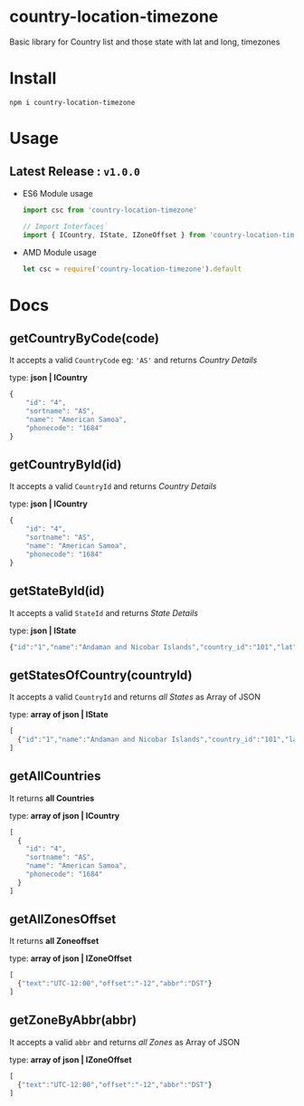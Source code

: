 country-location-timezone
==============================
Basic library for Country list and those state with lat and long, timezones


# Install
`npm i country-location-timezone`

# Usage

## Latest Release : `v1.0.0`
  - ES6 Module usage
   
     ```js
     import csc from 'country-location-timezone'

     // Import Interfaces`
     import { ICountry, IState, IZoneOffset } from 'country-location-timezone'
     ```
  - AMD Module usage
  
    ```js
    let csc = require('country-location-timezone').default
    ```

# Docs

getCountryByCode(code)
---------------

It accepts a valid `CountryCode` eg: `'AS'` and   returns *Country Details*

type: **json | ICountry**

```js
{
	"id": "4",
	"sortname": "AS",
	"name": "American Samoa",
	"phonecode": "1684"
}
```

getCountryById(id)
---------------

It accepts a valid `CountryId` and   returns *Country Details*

type: **json | ICountry**

```js
{
	"id": "4",
	"sortname": "AS",
	"name": "American Samoa",
	"phonecode": "1684"
}
```

getStateById(id)
---------------

It accepts a valid `StateId` and   returns *State Details*

type: **json | IState**

```js
{"id":"1","name":"Andaman and Nicobar Islands","country_id":"101","lat":"20.0000","lng":"77.0000"}
```

getStatesOfCountry(countryId)
---------------

It accepts a valid `CountryId` and   returns *all States* as Array of JSON

type: **array of json | IState**

```js
[
  {"id":"1","name":"Andaman and Nicobar Islands","country_id":"101","lat":"20.0000","lng":"77.0000"}
]

```

getAllCountries
---------------
It returns **all Countries**

type: **array of json | ICountry**

```js
[
  {
    "id": "4",
    "sortname": "AS",
    "name": "American Samoa",
    "phonecode": "1684"
  }
]
```

getAllZonesOffset
---------------
It returns **all Zoneoffset**

type: **array of json | IZoneOffset**

```js
[
  {"text":"UTC-12:00","offset":"-12","abbr":"DST"}
]
```

getZoneByAbbr(abbr)
---------------

It accepts a valid `abbr` and   returns *all Zones* as Array of JSON

type: **array of json | IZoneOffset**

```js
[
  {"text":"UTC-12:00","offset":"-12","abbr":"DST"}
]

```
